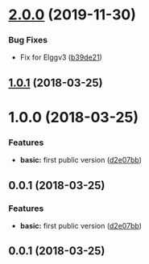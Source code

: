 <a name="2.0.0"></a>
# [2.0.0](https://github.com/wabuehamm/elgg-plugin-big_avatar/compare/1.0.1...v2.0.0) (2019-11-30)


### Bug Fixes

* Fix for Elggv3 ([b39de21](https://github.com/wabuehamm/elgg-plugin-big_avatar/commit/b39de21))



<a name="1.0.1"></a>
## [1.0.1](https://github.com/wabuehamm/elgg-plugin-big_avatar/compare/1.0.0...v1.0.1) (2018-03-25)




<a name="1.0.0"></a>
# 1.0.0 (2018-03-25)


### Features

* **basic:** first public version ([d2e07bb](https://github.com/wabuehann/elgg-plugin-big_avatar/commit/d2e07bb))



<a name="0.0.1"></a>
## 0.0.1 (2018-03-25)


### Features

* **basic:** first public version ([d2e07bb](https://github.com/wabuehann/elgg-plugin-big_avatar/commit/d2e07bb))



<a name="0.0.1"></a>
## 0.0.1 (2018-03-25)




